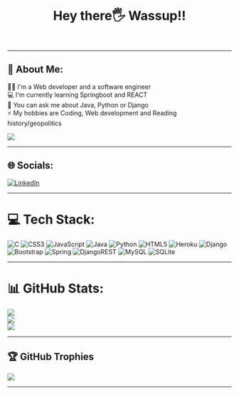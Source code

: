 <h1 align="center">Hey there🖐 Wassup!!</h1>

<br>
<hr>

## 💫 About Me:
👨‍💻 I'm a Web developer and a software engineer<br>💻 I'm currently learning Springboot and REACT<br>💬 You can ask me about Java, Python or Django<br>⚡ My hobbies are Coding, Web development and Reading history/geopolitics

[![](https://visitcount.itsvg.in/api?id=rohan2035&label=Views&color=4&icon=5&pretty=true)](https://visitcount.itsvg.in)

___

## 🌐 Socials:
[![LinkedIn](https://img.shields.io/badge/LinkedIn-%230077B5.svg?logo=linkedin&logoColor=white)](https://linkedin.com/in/rohan-12-gupta) 

___

# 💻 Tech Stack:
![C](https://img.shields.io/badge/c-%2300599C.svg?style=for-the-badge&logo=c&logoColor=white) ![CSS3](https://img.shields.io/badge/css3-%231572B6.svg?style=for-the-badge&logo=css3&logoColor=white) ![JavaScript](https://img.shields.io/badge/javascript-%23323330.svg?style=for-the-badge&logo=javascript&logoColor=%23F7DF1E) ![Java](https://img.shields.io/badge/java-%23ED8B00.svg?style=for-the-badge&logo=java&logoColor=white) ![Python](https://img.shields.io/badge/python-3670A0?style=for-the-badge&logo=python&logoColor=ffdd54) ![HTML5](https://img.shields.io/badge/html5-%23E34F26.svg?style=for-the-badge&logo=html5&logoColor=white) ![Heroku](https://img.shields.io/badge/heroku-%23430098.svg?style=for-the-badge&logo=heroku&logoColor=white) ![Django](https://img.shields.io/badge/django-%23092E20.svg?style=for-the-badge&logo=django&logoColor=white) ![Bootstrap](https://img.shields.io/badge/bootstrap-%23563D7C.svg?style=for-the-badge&logo=bootstrap&logoColor=white) ![Spring](https://img.shields.io/badge/spring-%236DB33F.svg?style=for-the-badge&logo=spring&logoColor=white) ![DjangoREST](https://img.shields.io/badge/DJANGO-REST-ff1709?style=for-the-badge&logo=django&logoColor=white&color=ff1709&labelColor=gray) ![MySQL](https://img.shields.io/badge/mysql-%2300f.svg?style=for-the-badge&logo=mysql&logoColor=white) ![SQLite](https://img.shields.io/badge/sqlite-%2307405e.svg?style=for-the-badge&logo=sqlite&logoColor=white)

<hr>

# 📊 GitHub Stats:
![](https://github-readme-stats.vercel.app/api?username=Rohan2035&theme=dark&hide_border=false&include_all_commits=true&count_private=false)<br/>
![](https://github-readme-streak-stats.herokuapp.com/?user=Rohan2035&theme=dark&hide_border=false)<br/>
![](https://github-readme-stats.vercel.app/api/top-langs/?username=Rohan2035&theme=dark&hide_border=false&include_all_commits=true&count_private=false&layout=compact)

___

## 🏆 GitHub Trophies
![](https://github-profile-trophy.vercel.app/?username=Rohan2035&theme=gruvbox&no-frame=false&no-bg=false&margin-w=4)

___

<!-- Proudly created with GPRM ( https://gprm.itsvg.in ) -->
